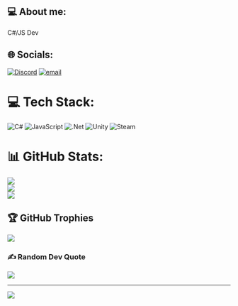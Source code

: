 ## 💻 About me:
C#/JS Dev
## 🌐 Socials:
[![Discord](https://img.shields.io/badge/Discord-%237289DA.svg?logo=discord&logoColor=white)](https://discord.gg/ghostbusterbob) [![email](https://img.shields.io/badge/Email-D14836?logo=gmail&logoColor=white)](mailto:ghostbusterbob3@gmail.com) 

# 💻 Tech Stack:
![C#](https://img.shields.io/badge/c%23-%23239120.svg?style=for-the-badge&logo=csharp&logoColor=white) ![JavaScript](https://img.shields.io/badge/javascript-%23323330.svg?style=for-the-badge&logo=javascript&logoColor=%23F7DF1E) ![.Net](https://img.shields.io/badge/.NET-5C2D91?style=for-the-badge&logo=.net&logoColor=white) ![Unity](https://img.shields.io/badge/unity-%23000000.svg?style=for-the-badge&logo=unity&logoColor=white) ![Steam](https://img.shields.io/badge/steam-%23000000.svg?style=for-the-badge&logo=steam&logoColor=white)
# 📊 GitHub Stats:
![](https://github-readme-stats.vercel.app/api?username=ghostbusterbob1&theme=dark&hide_border=false&include_all_commits=true&count_private=false)<br/>
![](https://nirzak-streak-stats.vercel.app/?user=ghostbusterbob1&theme=dark&hide_border=false)<br/>
![](https://github-readme-stats.vercel.app/api/top-langs/?username=ghostbusterbob1&theme=dark&hide_border=false&include_all_commits=true&count_private=false&layout=compact)

## 🏆 GitHub Trophies
![](https://github-profile-trophy.vercel.app/?username=ghostbusterbob1&theme=dark&no-frame=false&no-bg=true&margin-w=4)

### ✍️ Random Dev Quote
![](https://quotes-github-readme.vercel.app/api?type=horizontal&theme=dark)

---
[![](https://visitcount.itsvg.in/api?id=ghostbusterbob1&icon=0&color=0)](https://visitcount.itsvg.in)

<!-- Proudly created with GPRM ( https://gprm.itsvg.in ) -->

